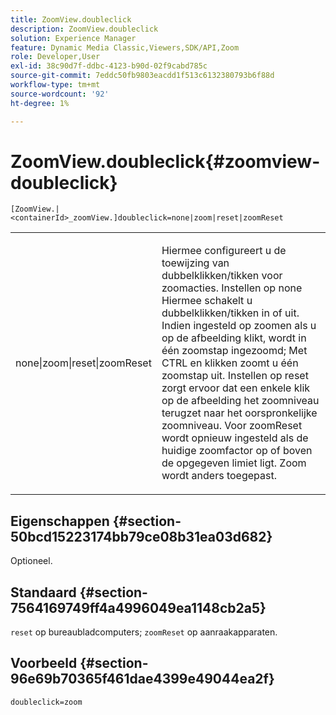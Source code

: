 ```yaml
---
title: ZoomView.doubleclick
description: ZoomView.doubleclick
solution: Experience Manager
feature: Dynamic Media Classic,Viewers,SDK/API,Zoom
role: Developer,User
exl-id: 38c90d7f-ddbc-4123-b90d-02f9cabd785c
source-git-commit: 7eddc50fb9803eacdd1f513c6132380793b6f88d
workflow-type: tm+mt
source-wordcount: '92'
ht-degree: 1%

---
```


# ZoomView.doubleclick{#zoomview-doubleclick}

`[ZoomView.|<containerId>_zoomView.]doubleclick=none|zoom|reset|zoomReset`

<table id="table_E314540D347D47699C04EB80D20C0721"> 
 <tbody> 
  <tr> 
   <td colname="col1"> <p> <span class="codeph"> none|zoom|reset|zoomReset </span> </p> </td> 
   <td colname="col2"> <p> Hiermee configureert u de toewijzing van dubbelklikken/tikken voor zoomacties. Instellen op <span class="codeph"> none </span> Hiermee schakelt u dubbelklikken/tikken in of uit. Indien ingesteld op <span class="codeph"> zoomen </span> als u op de afbeelding klikt, wordt in één zoomstap ingezoomd; Met CTRL en klikken zoomt u één zoomstap uit. Instellen op <span class="codeph"> reset </span> zorgt ervoor dat een enkele klik op de afbeelding het zoomniveau terugzet naar het oorspronkelijke zoomniveau. Voor <span class="codeph"> zoomReset </span>wordt opnieuw ingesteld als de huidige zoomfactor op of boven de opgegeven limiet ligt. Zoom wordt anders toegepast. </p> </td> 
  </tr> 
 </tbody> 
</table>

## Eigenschappen {#section-50bcd15223174bb79ce08b31ea03d682}

Optioneel.

## Standaard {#section-7564169749ff4a4996049ea1148cb2a5}

`reset` op bureaubladcomputers; `zoomReset` op aanraakapparaten.

## Voorbeeld {#section-96e69b70365f461dae4399e49044ea2f}

`doubleclick=zoom`
